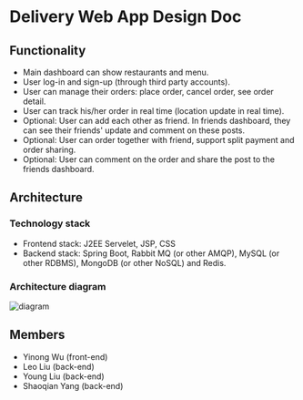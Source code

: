 # Delivery Web App Design Doc

## Functionality
* Main dashboard can show restaurants and menu.
* User log-in and sign-up (through third party accounts).
* User can manage their orders: place order, cancel order, see order detail.
* User can track his/her order in real time (location update in real time).
* Optional: User can add each other as friend. In friends dashboard, they can see their friends' update and comment on these posts.
* Optional: User can order together with friend, support split payment and order sharing.
* Optional: User can comment on the order and share the post to the friends dashboard.

## Architecture

### Technology stack
* Frontend stack: J2EE Servelet, JSP, CSS
* Backend stack: Spring Boot, Rabbit MQ (or other AMQP), MySQL (or other RDBMS), MongoDB (or other NoSQL) and Redis.

### Architecture diagram
![diagram](https://github.com/benjasy1993/DeliveryApp/images/diagram.jpg "Architecture Diagram")


## Members

* Yinong Wu (front-end)
* Leo Liu (back-end)
* Young Liu (back-end)
* Shaoqian Yang (back-end)